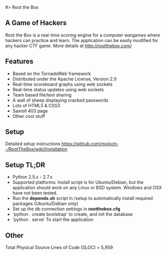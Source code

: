 #> Root the Box

A Game of Hackers
-------------------
Root the Box is a real-time scoring engine for a computer wargames where hackers can practice and learn. 
The application can be easily modified for any hacker CTF game.  More details at http://rootthebox.com/

Features
-------------------
* Based on the TornadoWeb framework
* Distributed under the Apache License, Version 2.0
* Real-time scoreboard graphs using web sockets
* Real-time status updates using web sockets
* Team based file/text sharing
* A wall of sheep displaying cracked passwords
* Lots of HTML5 & CSS3
* Saxroll 403 page
* Other cool stuff

Setup
-------------------
Detailed setup instructions https://github.com/moloch--/RootTheBox/wiki/Installation

Setup TL;DR
-------------------
* Python 2.5.x - 2.7.x
* Supported platforms: Install script is for Ubuntu/Debian, but the application should work on any Linux or BSD system.  Windows and OSX have not been tested.
* Run the __depends.sh__ script in /setup to automatically install required packages (Ubuntu/Debian only)
* Set up the db connection settings in __rootthebox.cfg__
* 'python . create bootstrap' to create, and init the database
* 'python . serve' To start the application

Other
------------------------
Total Physical Source Lines of Code (SLOC) = 5,959

